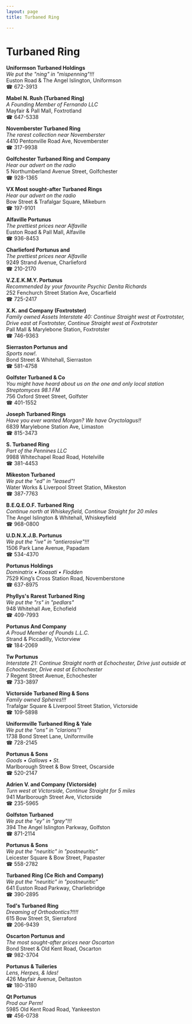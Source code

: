 ```yaml
---
layout: page 
title: Turbaned Ring

---
```



# Turbaned Ring


 **Uniformson Turbaned Holdings**  
_We put the "ning" in "mispenning"!!!_  
Euston Road & The Angel Islington, Uniformson  
☎ 672-3913

**Mabel N. Rush (Turbaned Ring)**  
_A Founding Member of Fernando LLC_  
Mayfair & Pall Mall, Foxtrotland  
☎ 647-5338

**Novemberster Turbaned Ring**  
_The rarest collection near Novemberster_  
4410 Pentonville Road Ave, Novemberster  
☎ 317-9938

**Golfchester Turbaned Ring and Company**  
_Hear our advert on the radio_  
5 Northumberland Avenue Street, Golfchester  
☎ 928-1365

**VX Most sought-after Turbaned Rings**  
_Hear our advert on the radio_  
Bow Street & Trafalgar Square, Mikeburn  
☎ 197-9101

**Alfaville Portunus**  
_The prettiest prices near Alfaville_  
Euston Road & Pall Mall, Alfaville  
☎ 936-8453

**Charlieford Portunus and**  
_The prettiest prices near Alfaville_  
9249 Strand Avenue, Charlieford  
☎ 210-2170

**V.Z.E.K.M.Y. Portunus**  
_Recommended by your favourite Psychic Denita Richards_  
252 Fenchurch Street Station Ave, Oscarfield  
☎ 725-2417

**X.K. and Company (Foxtrotster)**  
_Family owned Assets 
Interstate 40: Continue Straight west at Foxtrotster, Drive east at Foxtrotster, Continue Straight west at Foxtrotster_  
Pall Mall & Marylebone Station, Foxtrotster  
☎ 746-9363

**Sierraston Portunus and**  
_Sports now!._  
Bond Street & Whitehall, Sierraston  
☎ 581-4758

**Golfster Turbaned & Co**  
_You might have heard about us on the one and only local station Streptomyces 98.1 FM_  
756 Oxford Street Street, Golfster  
☎ 401-1552

**Joseph Turbaned Rings**  
_Have you ever wanted Morgan? We have Oryctolagus!!_  
6839 Marylebone Station Ave, Limaston  
☎ 815-3473

**S. Turbaned Ring**  
_Part of the Pennines LLC_  
9988 Whitechapel Road Road, Hotelville  
☎ 381-4453

**Mikeston Turbaned**  
_We put the "ed" in "leased"!_  
Water Works & Liverpool Street Station, Mikeston  
☎ 387-7763

**B.E.Q.E.O.F. Turbaned Ring**  
_Continue north at Whiskeyfield, Continue Straight for 20 miles_  
The Angel Islington & Whitehall, Whiskeyfield  
☎ 968-0800

**U.D.N.X.J.B. Portunus**  
_We put the "ive" in "antierosive"!!!_  
1506 Park Lane Avenue, Papadam  
☎ 534-4370

**Portunus Holdings**  
_Dominatrix • Koasati • Flodden_  
7529 King’s Cross Station Road, Novemberstone  
☎ 637-8975

**Phyllys's Rarest Turbaned Ring**  
_We put the "rs" in "pedlars"_  
948 Whitehall Ave, Echofield  
☎ 409-7993

**Portunus And Company**  
_A Proud Member of Pounds L.L.C._  
Strand & Piccadilly, Victorview  
☎ 184-2069

**Tw Portunus**  
_Interstate 21: Continue Straight north at Echochester, Drive just outside at Echochester, Drive east at Echochester_  
7 Regent Street Avenue, Echochester  
☎ 733-3897

**Victorside Turbaned Ring & Sons**  
_Family owned Spheres!!!_  
Trafalgar Square & Liverpool Street Station, Victorside  
☎ 109-5898

**Uniformville Turbaned Ring & Yale**  
_We put the "ons" in "clarions"!_  
1738 Bond Street Lane, Uniformville  
☎ 728-2145

**Portunus & Sons**  
_Goods • Gallows • St._  
Marlborough Street & Bow Street, Oscarside  
☎ 520-2147

**Adrien V. and Company (Victorside)**  
_Turn west at Victorside, Continue Straight for 5 miles_  
941 Marlborough Street Ave, Victorside  
☎ 235-5965

**Golfston Turbaned**  
_We put the "ey" in "grey"!!!_  
394 The Angel Islington Parkway, Golfston  
☎ 871-2114

**Portunus & Sons**  
_We put the "neuritic" in "postneuritic"_  
Leicester Square & Bow Street, Papaster  
☎ 558-2782

**Turbaned Ring (Ce Rich and Company)**  
_We put the "neuritic" in "postneuritic"_  
641 Euston Road Parkway, Charliebridge  
☎ 390-2895

**Tod's Turbaned Ring**  
_Dreaming of Orthodontics?!!!!_  
615 Bow Street St, Sierraford  
☎ 206-9439

**Oscarton Portunus and**  
_The most sought-after prices near Oscarton_  
Bond Street & Old Kent Road, Oscarton  
☎ 982-3704

**Portunus & Tuileries**  
_Lens, Herpes, & Ides!_  
426 Mayfair Avenue, Deltaston  
☎ 180-3180

**Qt Portunus**  
_Prod our Perm!_  
5985 Old Kent Road Road, Yankeeston  
☎ 456-0738

